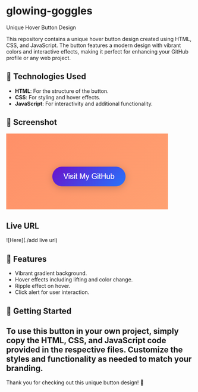 # glowing-goggles
Unique Hover Button Design

This repository contains a unique hover button design created using HTML, CSS, and JavaScript. The button features a modern design with vibrant colors and interactive effects, making it perfect for enhancing your GitHub profile or any web project.

## 🚀 Technologies Used
- **HTML**: For the structure of the button.
- **CSS**: For styling and hover effects.
- **JavaScript**: For interactivity and additional functionality.

## 📸 Screenshot
![Button Screenshot](./hover.button.png)

## Live URL
![Here](./add live url)

## 🎨 Features
- Vibrant gradient background.
- Hover effects including lifting and color change.
- Ripple effect on hover.
- Click alert for user interaction.

## 📂 Getting Started
To use this button in your own project, simply copy the HTML, CSS, and JavaScript code provided in the respective files. Customize the styles and functionality as needed to match your branding.
---
Thank you for checking out this unique button design! 🌟
